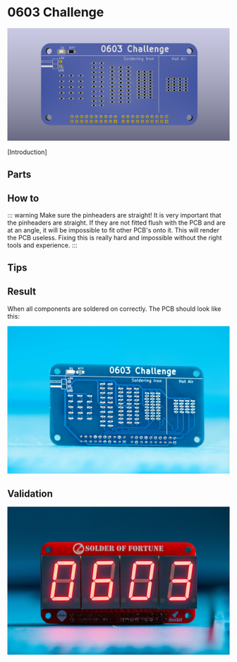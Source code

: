 # 0603 Challenge

![3D Render](./assets/front.png)

[Introduction]

## Parts

## How to

::: warning Make sure the pinheaders are straight!
It is very important that the pinheaders are straight. If they are not fitted flush with the PCB and are at an angle, it will be impossible to fit other PCB's onto it. This will render the PCB useless. Fixing this is really hard and impossible without the right tools and experience.
:::

## Tips

## Result

When all components are soldered on correctly. The PCB should look like this:

![Soldered PCB](./assets/soldered-pcb.jpg)

## Validation

![Result on the 7 segmbent display](./assets/result-7-segment.jpg)
